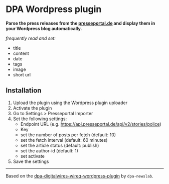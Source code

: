 # DPA Wordpress plugin

**Parse the press releases from the [presseportal.de](http://www.presseportal.de) and display them in your Wordpress blog automatically.**

_frequently read and set:_

- title
- content
- date
- tags
- image
- short url

## Installation

1. Upload the plugin using the Wordpress plugin uploader
2. Activate the plugin
3. Go to Settings > Presseportal Importer
4. Set the following settings:
   - Endpoint URL (e.g. https://api.presseportal.de/api/v2/stories/police)
   - Key
   - set the number of posts per fetch (default: 10)
   - set the fetch interval (default: 60 minutes)
   - set the article status (default: publish)
   - set the author-id (default: 1)
   - set activate
5. Save the settings

---

Based on the [dpa-digitalwires-wireq-wordpress-plugin](https://github.com/dpa-newslab/dpa-digitalwires-wireq-wordpress-plugin) by `dpa-newslab`.
